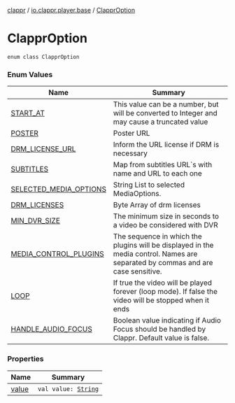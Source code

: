 [clappr](../../index.md) / [io.clappr.player.base](../index.md) / [ClapprOption](./index.md)

# ClapprOption

`enum class ClapprOption`

### Enum Values

| Name | Summary |
|---|---|
| [START_AT](-s-t-a-r-t_-a-t.md) | This value can be a number, but will be converted to Integer and may cause a truncated value |
| [POSTER](-p-o-s-t-e-r.md) | Poster URL |
| [DRM_LICENSE_URL](-d-r-m_-l-i-c-e-n-s-e_-u-r-l.md) | Inform the URL license if DRM is necessary |
| [SUBTITLES](-s-u-b-t-i-t-l-e-s.md) | Map from subtitles URL`s with name and URL to each one |
| [SELECTED_MEDIA_OPTIONS](-s-e-l-e-c-t-e-d_-m-e-d-i-a_-o-p-t-i-o-n-s.md) | String List to selected MediaOptions. |
| [DRM_LICENSES](-d-r-m_-l-i-c-e-n-s-e-s.md) | Byte Array of drm licenses |
| [MIN_DVR_SIZE](-m-i-n_-d-v-r_-s-i-z-e.md) | The minimum size in seconds to a video be considered with DVR |
| [MEDIA_CONTROL_PLUGINS](-m-e-d-i-a_-c-o-n-t-r-o-l_-p-l-u-g-i-n-s.md) | The sequence in which the plugins will be displayed in the media control. Names are separated by commas and are case sensitive. |
| [LOOP](-l-o-o-p.md) | If true the video will be played forever (loop mode). If false the video will be stopped when it ends |
| [HANDLE_AUDIO_FOCUS](-h-a-n-d-l-e_-a-u-d-i-o_-f-o-c-u-s.md) | Boolean value indicating if Audio Focus should be handled by Clappr. Default value is false. |

### Properties

| Name | Summary |
|---|---|
| [value](value.md) | `val value: `[`String`](https://kotlinlang.org/api/latest/jvm/stdlib/kotlin/-string/index.html) |
